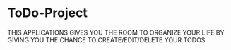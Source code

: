# ToDo-Project
 
THIS APPLICATIONS GIVES YOU THE ROOM TO ORGANIZE YOUR LIFE BY GIVING YOU THE CHANCE TO CREATE/EDIT/DELETE YOUR TODOS
